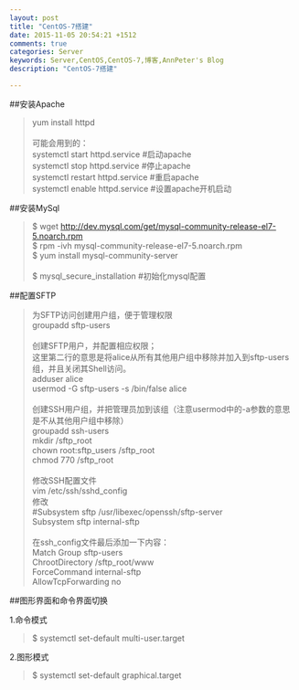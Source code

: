 ```yaml
---
layout: post
title: "CentOS-7搭建"
date: 2015-11-05 20:54:21 +1512
comments: true
categories: Server
keywords: Server,CentOS,CentOS-7,博客,AnnPeter's Blog
description: "CentOS-7搭建"

---
```



##安装Apache
>yum install httpd<br>
><br>
>可能会用到的：<br>
>systemctl start httpd.service #启动apache<br>
>systemctl stop httpd.service #停止apache<br>
>systemctl restart httpd.service #重启apache<br>
>systemctl enable httpd.service #设置apache开机启动<br>

<!-- more -->


##安装MySql
>$ wget http://dev.mysql.com/get/mysql-community-release-el7-5.noarch.rpm<br>
>$ rpm -ivh mysql-community-release-el7-5.noarch.rpm<br>
>$ yum install mysql-community-server<br>
><br>
>$ mysql_secure_installation #初始化mysql配置<br>

##配置SFTP
>为SFTP访问创建用户组，便于管理权限<br>
>groupadd sftp-users<br>
><br>
>创建SFTP用户，并配置相应权限；<br>
>这里第二行的意思是将alice从所有其他用户组中移除并加入到sftp-users组，并且关闭其Shell访问。<br>
>adduser alice<br>
>usermod -G sftp-users -s /bin/false alice<br>
><br>
>创建SSH用户组，并把管理员加到该组（注意usermod中的-a参数的意思是不从其他用户组中移除）<br>
>groupadd ssh-users<br>
>mkdir /sftp_root<br>
>chown root:sftp_users /sftp_root<br>
>chmod 770 /sftp_root<br>
><br>
>修改SSH配置文件<br>
>vim /etc/ssh/sshd_config<br>
>修改<br>
>\#Subsystem      sftp    /usr/libexec/openssh/sftp-server<br>
>Subsystem sftp internal-sftp<br>
><br>
>在ssh_config文件最后添加一下内容：<br>
>Match Group sftp-users<br>
>ChrootDirectory /sftp_root/www<br>
>ForceCommand internal-sftp<br>
>AllowTcpForwarding no<br>

##图形界面和命令界面切换

1.命令模式
>$ systemctl set-default multi-user.target<br/>

2.图形模式
>$ systemctl set-default graphical.target<br/>